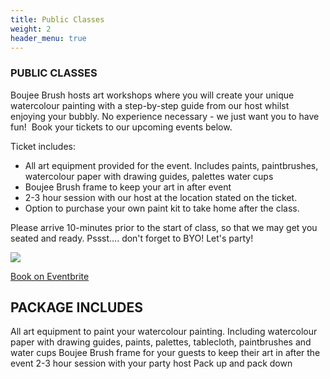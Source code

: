 ```yaml
---
title: Public Classes
weight: 2
header_menu: true
---
```

### PUBLIC CLASSES

Boujee Brush hosts art workshops where you will create your unique watercolour painting with a step-by-step guide from our host whilst enjoying your bubbly. No experience necessary - we just want you to have fun!  Book your tickets to our upcoming events below.

Ticket includes:

* All art equipment provided for the event. Includes paints, paintbrushes, watercolour paper with drawing guides, palettes water cups
* Boujee Brush frame to keep your art in after event
* 2-3 hour session with our host at the location stated on the ticket.
* Option to purchase your own paint kit to take home after the class.

Please arrive 10-minutes prior to the start of class, so that we may get you seated and ready. Pssst…. don't forget to BYO! Let's party!

[](https://www.eventbrite.com.au/e/202248730397)

![](img/sabrina.png)

[Book on Eventbrite](https://www.eventbrite.com.au/e/202248730397)



## PACKAGE INCLUDES

All art equipment to paint your watercolour painting. Including watercolour paper with drawing guides, paints, palettes, tablecloth, paintbrushes and water cups
Boujee Brush frame for your guests to keep their art in after the event
2-3 hour session with your party host
Pack up and pack down